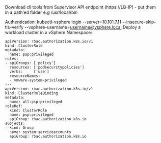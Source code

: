 Download cli tools from Supervisor API endpoint (https://LB-IP) - put them in a path'ed folder e.g /usr/local/bin

Authentication:
kubectl-vsphere login --server=10.101.7.11 --insecure-skip-tls-verify --vsphere-username=username@vsphere.local
Deploy a workload cluster in a vSphere Namespace:

```
apiVersion: rbac.authorization.k8s.io/v1
kind: ClusterRole
metadata:
  name: psp:privileged
rules:
- apiGroups: ['policy']
  resources: ['podsecuritypolicies']
  verbs:     ['use']
  resourceNames:
  - vmware-system-privileged
---
apiVersion: rbac.authorization.k8s.io/v1
kind: ClusterRoleBinding
metadata:
  name: all:psp:privileged
roleRef:
  kind: ClusterRole
  name: psp:privileged
  apiGroup: rbac.authorization.k8s.io
subjects:
- kind: Group
  name: system:serviceaccounts
  apiGroup: rbac.authorization.k8s.io
```


